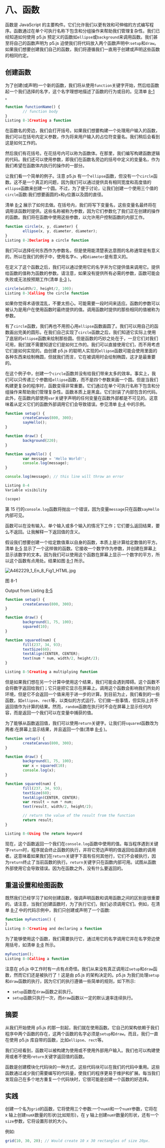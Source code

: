 # 八、函数

函数是 JavaScript 的主要构件。它们允许我们以更有效和可伸缩的方式编写程序。函数通过在单个可执行名称下包含和分组操作来帮助我们管理复杂性。我们已经知道如何使用 p5.js 预定义的函数如`ellipse`或`background`来调用函数。我们甚至将自己的函数声明为 p5.js 迫使我们将代码放入两个函数声明中:`setup`和`draw`。如果我们想要创建我们自己的函数，我们将遵循我们一直用于创建或声明这些函数的相同约定。

## 创建函数

为了创建(或声明)一个新的函数，我们将从使用`function`关键字开始，然后给函数起一个我们选择的名字，这个名字理想地描述了函数的行为或目的。见清单 [8-1](#Par3) 。

```js
function functionName() {
        // function body
}
Listing 8-1Creating a function

```

在函数名的旁边，我们会打开括号。如果我们想要构建一个处理用户输入的函数，我们可以在括号内定义参数，作为将来用户输入的占位符变量名。我们稍后会看到这是如何工作的。

然后我们有花括号。在花括号内可以称为函数体。在那里，我们编写构建函数逻辑的代码。我们还可以使用参数，即我们在函数名旁边的括号中定义的变量名，作为我们希望在函数体内执行的操作的一部分。

让我们看一个简单的例子。注意 p5.js 有一个`ellipse`函数，但没有一个`circle`函数。这不是一个真正的问题，因为我们可以通过提供具有相同宽度和高度值的`ellipse`函数来创建一个圆。不过，为了便于讨论，让我们创建一个使用三个值的`circle`函数:我们想要画圆的`x`和`y`位置以及圆的直径。

清单 [8-2](#Par8) 展示了如何去做。在括号内，我们将写下变量名，这些变量名最终将在调用该函数时提供。这些名称被称为参数，因为它们参数化了我们正在创建的操作的函数。我们将在函数中使用这些参数，以允许用户控制函数的内部工作。

```js
function circle(x, y, diameter) {
        ellipse(x, y, diameter, diameter);
}
Listing 8-2Declaring a circle function

```

我们可以选择任何东西作为参数名，但是使用能清楚表达意图的名称通常是有意义的。所以在我们的例子中，使用名字`x`、`y`和`diameter`是有意义的。

在定义了这个函数之后，我们可以通过使用它的名字并为它提供值来调用它。提供给函数的值称为函数的参数。请注意，如果没有提供所有必需的参数，函数可能会失败或无法按预期工作(清单 [8-3](#Par11) )。

```js
circle(width/2, height/2, 100);
Listing 8-3Calling the circle function

```

如果你觉得术语很混乱，不要太担心。可能需要一段时间来适应。函数的参数可以被认为是用户在使用函数时最终提供的值。调用函数时提供的那些相同的值被称为参数。

有了`circle`函数，我们再也不用担心用`ellipse`函数画圆了。我们可以用自己的函数画出完美的圆形。在我们自己实现了`circle`函数之后，我们知道它实际上使用了底层的`ellipse`函数来绘制那些圆。但是函数的巧妙之处在于，一旦它们对我们可用，我们就不需要知道它们是如何工作的。我们可以直接使用它们，而不用考虑它们是如何实现的。由创建 p5.js 的聪明人实现的`ellipse`函数可能会使用里面的各种东西来绘制椭圆，但就我们而言，它在被调用时会绘制椭圆，这才是最重要的。

在这个例子中，创建一个`circle`函数并没有给我们带来太多的效率。事实上，我们可以只传递三个参数给`ellipse`函数，而不是四个参数来画一个圆。但是当我们构建更复杂的程序时，函数变得非常重要。它们通过在单个可执行名称下包含和分组操作来帮助我们管理复杂性。函数本质上是黑盒。它们封装了内部包含的代码。此外，在函数内部使用`var`关键字声明的任何变量在函数外部都是不可见的。这意味着从定义它们的函数外部调用它们会导致错误。参见清单 [8-4](#Par15) 中的示例。

```js
function setup() {
        createCanvas(800, 300);
        sayHello();
}

function draw() {
        background(220);
}

function sayHello() {
        var message = 'Hello World!';
        console.log(message);
}

console.log(message); // this line will throw an error

Listing 8-4
Variable visibility

(scope)

```

第 15 行的`console.log`函数将抛出一个错误，因为变量`message`只在函数`sayHello`内部可见。

函数可以在没有输入、单个输入或多个输入的情况下工作；它们要么返回结果，要么不返回。让我解释一下返回值的含义。

假设我们想要创建一个给定数值乘以自身的函数，本质上是计算给定数值的平方。清单 [8-5](#Par19) 显示了一个这样做的函数。它接收一个数字作为参数，并创建在屏幕上显示该数字的文本。因为我们可以使用这个函数在屏幕上显示一个数字的平方，所以这个函数有点用处。结果如图 [8-1](#Fig1) 所示。

![A462229_1_En_8_Fig1_HTML.jpg](img/A462229_1_En_8_Fig1_HTML.jpg)

图 8-1

Output from Listing [8-5](#Par19)

```js
function setup() {
        createCanvas(800, 300);
}

function draw() {
        background(1, 75, 100);
        squared(10);
}

function squared(num) {
        fill(237, 34, 93);
        textSize(60);
        textAlign(CENTER, CENTER);
        text(num * num, width/2, height/2);
}

Listing 8-5Creating a multiplying function

```

但是如果我们想在另一个计算中使用这个结果，我们可能会遇到障碍。这个函数不会将数字返回给我们；它只是把它显示在屏幕上。调用这个函数会影响我们所处的环境，但是它不会返回一个值来用于进一步的计算。到目前为止，我们看到的一些函数，如`ellipse`、`rect`等，以类似的方式运行，它们做一些事情，但实际上并不返回值作为计算的结果。然而，`random`函数在执行时不会在屏幕上显示任何内容，而是返回一个我们可以在变量中捕获的值。

为了能够从函数返回值，我们可以使用`return`关键字。让我们将`squared`函数改为两者:在屏幕上显示结果，并且返回一个值(清单 [8-6](#Par22) )。

```js
function setup() {
        createCanvas(800, 300);
}

function draw() {
        background(1, 75, 100);
        var x = squared(10);
        console.log(x);
}

function squared(num) {
        fill(237, 34, 93);
        textSize(60);
        textAlign(CENTER, CENTER);
        var result = num * num;
        text(result, width/2, height/2);

        // return the value of the result from the function
        return result;
}

Listing 8-6Using the return keyword

```

现在，这个函数返回一个我们在`console.log`函数中使用的值。每当程序遇到关键字`return`时，程序就会终止函数的执行，并将它旁边声明的值返回给函数的调用者。这意味着如果我们在`return`关键字下面有任何其他行，它们不会被执行，因为`return`终止了当前函数的执行。`return`关键字只在函数内部可用。试图从函数外部使用它会导致错误。因为在函数之外，没有什么要返回的。

## 重温设置和绘图函数

既然我们已经学习了如何创建函数，强调声明函数和调用函数之间的区别是很重要的。请注意，当我们创建函数时，为了执行它们，我们必须调用它们。例如，在清单 [8-7](#Par25) 中的代码示例中，我们只创建或声明了一个函数:

```js
function myFunction() {
}
Listing 8-7Creating and declaring a function

```

为了能够使用这个函数，我们需要执行它，通过用它的名字调用它并在名字旁边使用括号，如清单 [8-8](#Par27) 所示。

```js
myFunction();
Listing 8-8Calling a function

```

注意在 p5.js 中工作时有一点有点奇怪。我们从来没有真正调用过`setup`和`draw`函数，然而它们还是被执行了！这是由 p5.js 的架构决定的。p5.js 为我们处理`setup`和`draw`函数的执行，因为它们的执行遵循一些简单的规则，如下所示:

*   `setup`函数在`draw`函数之前执行。
*   `setup`函数只执行一次，而`draw`函数以一定的默认速率连续执行。

## 摘要

从我们开始使用 p5.js 的那一刻起，我们就在使用函数。它自己的架构依赖于我们程序中两个函数的存在，这两个函数的名字必须是`setup`和`draw`。而且，我们一直在使用 p5.js 库自带的函数，比如`ellipse`、`rect`等。

我们已经看到，函数可以被构建为使用或不使用外部用户输入。我们也可以构建使用或者不使用`return`关键字返回值的函数。

函数是创建模块化代码块的一种方式，这些代码块可以在我们的代码中重用。这些函数通过减少我们需要编写的代码量，使我们的程序更易于维护和扩展。每当我们发现自己在多个地方重复一个代码块时，它很可能是创建一个函数的好选择。

## 实践

创建一个名为`grid`的函数，它将使用三个参数:一个`numX`和一个`numY`参数，它将在 x 轴上创建`numX`数量的形状(比如矩形)，在 y 轴上创建`numY`数量的形状，还有一个`size`参数，它将设置形状的大小。

例如:

```js
grid(10, 30, 20); // Would create 10 x 30 rectangles of size 20px.

```